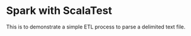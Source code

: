 # Spark with ScalaTest 

This is to demonstrate a simple ETL process to parse a delimited text file.

